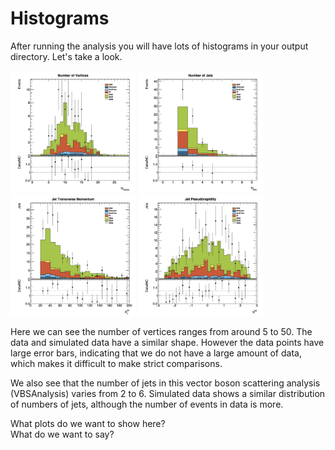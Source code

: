 # Histograms

After running the analysis you will have lots of histograms in your output directory.  Let's take a look.

<img src="./Output/pvxp_n.jpg" width="200" />
<img src="./Output/n_jets.jpg" width="200" />
<img src="./Output/jet_pt.jpg" width="200" />
<img src="./Output/jet_eta.jpg" width="200" />

Here we can see the number of vertices ranges from around 5 to 50.
The data and simulated data have a similar shape.  However
the data points have large error bars, indicating that we do not have a large amount of data, which makes it difficult to make strict comparisons. 

We also see that the number of jets in this vector boson scattering analysis (VBSAnalysis) varies from 2 to 6.  Simulated data shows a similar distribution of numbers of jets, although the number of events in data is more.

What plots do we want to show here?  
What do we want to say?  